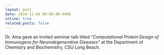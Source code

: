 ```yaml
---
layout: post
date: 2024-12-04 00:00:00-0400
inline: true
related_posts: false
---
```


Dr. Aina gave an invited seminar talk titled *"Computational Protein Design of  Immunogens for Neurodegenerative Diseases"* at the Department of Chemistry and Biochemistry, CSU Long Beach.
